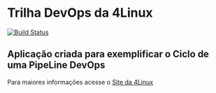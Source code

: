 # Trilha DevOps da 4Linux

<!-- Altere a Flag abaixo com sua URL do Travis -->
[![Build Status](https://travis-ci.org/Cleudox/DevOpsLab-HelloWorld.svg?branch=master)](https://travis-ci.org/Cleudox/DevOpsLab-HelloWorld)

## Aplicação criada para exemplificar o Ciclo de uma PipeLine DevOps


Para maiores informações acesse o [Site da 4Linux](https://www.4linux.com.br/cursos/devops)
